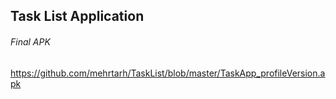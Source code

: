 Task List Application
-------------

###### Final APK
https://github.com/mehrtarh/TaskList/blob/master/TaskApp_profileVersion.apk

